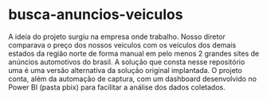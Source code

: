 # busca-anuncios-veiculos
A ideia do projeto surgiu na empresa onde trabalho. Nosso diretor comparava o preço dos nossos veiculos com os veículos dos demais estados da região norte de forma manual em pelo menos 2 grandes sites de anúncios automotivos do brasil. A solução que consta nesse repositório uma é uma versão alternativa da solução original implantada. O projeto conta, além da automação de captura, com um dashboard desenvolvido no Power BI (pasta pbix) para facilitar a análise dos dados coletados.
